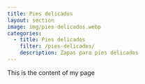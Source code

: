 ```yaml
---
title: Pies delicados
layout: section
image: img/pies-delicados.webp
categories:
  - title: Pies delicados
    filter: /pies-delicados/
    description: Zapas para pies delicados
---
```


This is the content of my page